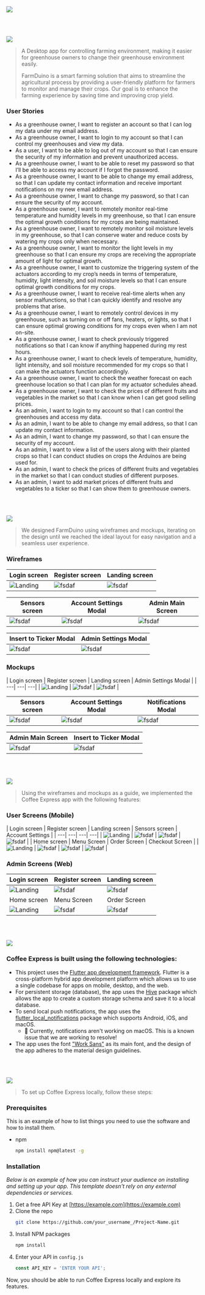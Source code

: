 <img src="./readme/title1.svg"/>

<br><br>

<!-- project philosophy -->
<img src="./readme/title2.svg"/>

> A Desktop app for controlling farming environment, making it easier for greenhouse owners to change their greenhouse environment easily.
>
> FarmDuino is a smart farming solution that aims to streamline the agricultural process by providing a user-friendly platform for farmers to monitor and manage their crops. Our goal is to enhance the farming experience by saving time and improving crop yield.

### User Stories
- As a greenhouse owner, I want to register an account so that I can log my data under my email address.
- As a greenhouse owner, I want to login to my account so that I can control my greenhouses and view my data.
-	As a user, I want to be able to log out of my account so that I can ensure the security of my information and prevent unauthorized access.
- As a greenhouse owner, I want to be able to reset my password so that I’ll be able to access my account if I forgot the password.
- As a greenhouse owner, I want to be able to change my email address, so that I can update my contact information and receive important notifications on my new email address.
- As a greenhouse owner, I want to change my password, so that I can ensure the security of my account.
- As a greenhouse owner, I want to remotely monitor real-time temperature and humidity levels in my greenhouse, so that I can ensure the optimal growth conditions for my crops are being maintained.
- As a greenhouse owner, I want to remotely monitor soil moisture levels in my greenhouse, so that I can conserve water and reduce costs by watering my crops only when necessary.
- As a greenhouse owner, I want to monitor the light levels in my greenhouse so that I can ensure my crops are receiving the appropriate amount of light for optimal growth.
- As a greenhouse owner, I want to customize the triggering system of the actuators according to my crop’s needs in terms of temperature, humidity, light intensity, and soil moisture levels so that I can ensure optimal growth conditions for my crops.
- As a greenhouse owner, I want to receive real-time alerts when any sensor malfunctions, so that I can quickly identify and resolve any problems that arise.
- As a greenhouse owner, I want to remotely control devices in my greenhouse, such as turning on or off fans, heaters, or lights, so that I can ensure optimal growing conditions for my crops even when I am not on-site.
- As a greenhouse owner, I want to check previously triggered notifications so that I can know if anything happened during my rest hours.
- As a greenhouse owner, I want to check levels of temperature, humidity, light intensity, and soil moisture recommended for my crops so that I can make the actuators function accordingly. 
- As a greenhouse owner, I want to check the weather forecast on each greenhouse location so that I can plan for my actuator schedules ahead.
- As a greenhouse owner, I want to check the prices of different fruits and vegetables in the market so that I can know when I can get good selling prices.
- As an admin, I want to login to my account so that I can control the greenhouses and access my data.
- As an admin, I want to be able to change my email address, so that I can update my contact information.
- As an admin, I want to change my password, so that I can ensure the security of my account.
- As an admin, I want to view a list of the users along with their planted crops so that I can conduct studies on crops the Arduinos are being used for.
- As an admin, I want to check the prices of different fruits and vegetables in the market so that I can conduct studies of different purposes.
-	As an admin, I want to add market prices of different fruits and vegetables to a ticker so that I can show them to greenhouse owners.


<br><br>

<!-- Prototyping -->
<img src="./readme/title3.svg"/>

> We designed FarmDuino using wireframes and mockups, iterating on the design until we reached the ideal layout for easy navigation and a seamless user experience.

### Wireframes
| Login screen  | Register screen |  Landing screen | 
| ---| ---| ---|
| ![Landing](./readme/wireframes/login.png) | ![fsdaf](./readme/wireframes/register.png) | ![fsdaf](./readme/wireframes/main.png) | 

| Sensors screen | Account Settings Modal | Admin Main Screen |
| ---| ---| ---|
![fsdaf](./readme/wireframes/sensors.png) | ![fsdaf](./readme/wireframes/account_settings.png) | ![fsdaf](./readme/wireframes/users.png) |

| Insert to Ticker Modal | Admin Settings Modal |
| ---| ---|
| ![fsdaf](./readme/wireframes/ticker.png) | ![fsdaf](./readme/wireframes/admin_settings.png) |

### Mockups
| Login screen  | Register screen |  Landing screen | Admin Settings Modal |
| ---| ---| ---|
| ![Landing](./readme/mockups/login.png) | ![fsdaf](./readme/mockups/register.png) | ![fsdaf](./readme/mockups/main.png) | 

Sensors screen | Account Settings Modal | Notifications Modal |
| ---| ---| ---|  
![fsdaf](./readme/mockups/sensors.png) | ![fsdaf](./readme/mockups/settings.png) | ![fsdaf](./readme/mockups/notifications.png) | ![fsdaf](./readme/mockups/users.png) |

Admin Main Screen | Insert to Ticker Modal |
| ---| ---|
 ![fsdaf](./readme/mockups/ticker.png) | ![fsdaf](./readme/mockups/admin_settings.png) |

<br><br>

<!-- Implementation -->
<img src="./readme/title4.svg"/>

> Using the wireframes and mockups as a guide, we implemented the Coffee Express app with the following features:

### User Screens (Mobile)
| Login screen  | Register screen | Landing screen | Sensors screen | Account Settings | 
| ---| ---| ---| ---|
| ![Landing](https://placehold.co/900x1600) | ![fsdaf](https://placehold.co/900x1600) | ![fsdaf](https://placehold.co/900x1600) | ![fsdaf](https://placehold.co/900x1600) |
| Home screen  | Menu Screen | Order Screen | Checkout Screen |
| ![Landing](https://placehold.co/900x1600) | ![fsdaf](https://placehold.co/900x1600) | ![fsdaf](https://placehold.co/900x1600) | ![fsdaf](https://placehold.co/900x1600) |

### Admin Screens (Web)
| Login screen  | Register screen |  Landing screen |
| ---| ---| ---|
| ![Landing](./readme/demo/1440x1024.png) | ![fsdaf](./readme/demo/1440x1024.png) | ![fsdaf](./readme/demo/1440x1024.png) |
| Home screen  | Menu Screen | Order Screen |
| ![Landing](./readme/demo/1440x1024.png) | ![fsdaf](./readme/demo/1440x1024.png) | ![fsdaf](./readme/demo/1440x1024.png) |

<br><br>

<!-- Tech stack -->
<img src="./readme/title5.svg"/>

###  Coffee Express is built using the following technologies:

- This project uses the [Flutter app development framework](https://flutter.dev/). Flutter is a cross-platform hybrid app development platform which allows us to use a single codebase for apps on mobile, desktop, and the web.
- For persistent storage (database), the app uses the [Hive](https://hivedb.dev/) package which allows the app to create a custom storage schema and save it to a local database.
- To send local push notifications, the app uses the [flutter_local_notifications](https://pub.dev/packages/flutter_local_notifications) package which supports Android, iOS, and macOS.
  - 🚨 Currently, notifications aren't working on macOS. This is a known issue that we are working to resolve!
- The app uses the font ["Work Sans"](https://fonts.google.com/specimen/Work+Sans) as its main font, and the design of the app adheres to the material design guidelines.

<br><br>

<!-- How to run -->
<img src="./readme/title6.svg"/>

> To set up Coffee Express locally, follow these steps:

### Prerequisites

This is an example of how to list things you need to use the software and how to install them.
* npm
  ```sh
  npm install npm@latest -g
  ```

### Installation

_Below is an example of how you can instruct your audience on installing and setting up your app. This template doesn't rely on any external dependencies or services._

1. Get a free API Key at [https://example.com](https://example.com)
2. Clone the repo
   ```sh
   git clone https://github.com/your_username_/Project-Name.git
   ```
3. Install NPM packages
   ```sh
   npm install
   ```
4. Enter your API in `config.js`
   ```js
   const API_KEY = 'ENTER YOUR API';
   ```

Now, you should be able to run Coffee Express locally and explore its features.